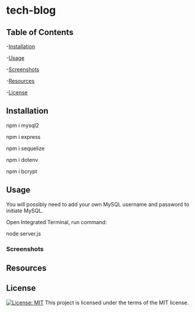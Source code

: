 # tech-blog

## Table of Contents

-[Installation](#installation)

-[Usage](#usage)

-[Screenshots](#screenshots)

-[Resources](#resources)

-[License](#license)

## Installation

npm i mysql2

npm i express

npm i sequelize

npm i dotenv

npm i bcrypt

## Usage

You will possibly need to add your own MySQL username and password to initiate MySQL.

Open Integrated Terminal, run command:

node server.js

### Screenshots


## Resources



## License

[![License: MIT](https://img.shields.io/badge/License-MIT-yellow.svg)](https://opensource.org/licenses/MIT)
This project is licensed under the terms of the MIT license.

